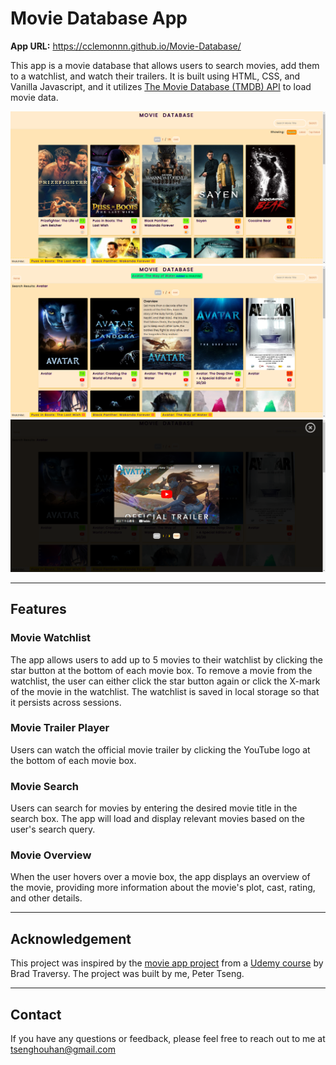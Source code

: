 # Movie Database App

**App URL:** https://cclemonnn.github.io/Movie-Database/

This app is a movie database that allows users to search movies, add them to a watchlist, and watch their trailers. It is built using HTML, CSS, and Vanilla Javascript, and it utilizes [The Movie Database (TMDB) API](https://www.themoviedb.org/documentation/api) to load movie data.

![Home](./images/Home.png)
![Search Avatar](./images/Avatar_to_list.png)
![Trailer](./images/Trailer.png)

---

## Features

### Movie Watchlist

The app allows users to add up to 5 movies to their watchlist by clicking the star button at the bottom of each movie box. To remove a movie from the watchlist, the user can either click the star button again or click the X-mark of the movie in the watchlist. The watchlist is saved in local storage so that it persists across sessions.

### Movie Trailer Player

Users can watch the official movie trailer by clicking the YouTube logo at the bottom of each movie box.

### Movie Search

Users can search for movies by entering the desired movie title in the search box. The app will load and display relevant movies based on the user's search query.

### Movie Overview

When the user hovers over a movie box, the app displays an overview of the movie, providing more information about the movie's plot, cast, rating, and other details.

---

## Acknowledgement

This project was inspired by the [movie app project](https://github.com/bradtraversy/50projects50days/tree/master/movie-app)
from a [Udemy course](https://www.udemy.com/course/50-projects-50-days/) by Brad Traversy. The project was built by me, Peter Tseng.

---

## Contact

If you have any questions or feedback, please feel free to reach out to me at tsenghouhan@gmail.com
